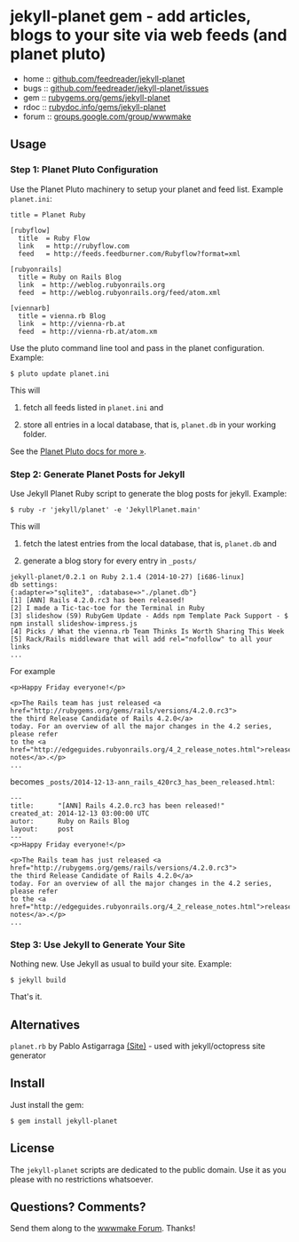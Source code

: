 # jekyll-planet gem - add articles, blogs to your site via web feeds (and planet pluto)


* home  :: [github.com/feedreader/jekyll-planet](https://github.com/feedreader/jekyll-planet)
* bugs  :: [github.com/feedreader/jekyll-planet/issues](https://github.com/feedreader/jekyll-planet/issues)
* gem   :: [rubygems.org/gems/jekyll-planet](https://rubygems.org/gems/jekyll-planet)
* rdoc  :: [rubydoc.info/gems/jekyll-planet](http://rubydoc.info/gems/jekyll-planet)
* forum :: [groups.google.com/group/wwwmake](http://groups.google.com/group/wwwmake)


## Usage

### Step 1: Planet Pluto Configuration

Use the Planet Pluto machinery to setup your planet and feed list.
Example `planet.ini`:

~~~
title = Planet Ruby

[rubyflow]
  title  = Ruby Flow
  link   = http://rubyflow.com
  feed   = http://feeds.feedburner.com/Rubyflow?format=xml

[rubyonrails]
  title = Ruby on Rails Blog
  link  = http://weblog.rubyonrails.org
  feed  = http://weblog.rubyonrails.org/feed/atom.xml

[viennarb]
  title = vienna.rb Blog
  link  = http://vienna-rb.at
  feed  = http://vienna-rb.at/atom.xm
~~~

Use the pluto command line tool
and pass in the planet configuration. Example:

~~~
$ pluto update planet.ini
~~~

This will

1) fetch all feeds listed in `planet.ini` and

2) store all entries in a local database, that is, `planet.db` in your working folder.

See the [Planet Pluto docs for more »](http://feedreader.github.io).


### Step 2: Generate Planet Posts for Jekyll

Use Jekyll Planet Ruby script to generate the blog posts for jekyll. Example:

~~~
$ ruby -r 'jekyll/planet' -e 'JekyllPlanet.main'
~~~

This will

1) fetch the latest entries from the local database, that is, `planet.db` and

2) generate a blog story for every entry in `_posts/`

~~~
jekyll-planet/0.2.1 on Ruby 2.1.4 (2014-10-27) [i686-linux]
db settings:
{:adapter=>"sqlite3", :database=>"./planet.db"}
[1] [ANN] Rails 4.2.0.rc3 has been released!
[2] I made a Tic-tac-toe for the Terminal in Ruby
[3] slideshow (S9) RubyGem Update - Adds npm Template Pack Support - $ npm install slideshow-impress.js
[4] Picks / What the vienna.rb Team Thinks Is Worth Sharing This Week
[5] Rack/Rails middleware that will add rel="nofollow" to all your links
...
~~~

For example

~~~
<p>Happy Friday everyone!</p>

<p>The Rails team has just released <a href="http://rubygems.org/gems/rails/versions/4.2.0.rc3">
the third Release Candidate of Rails 4.2.0</a>
today. For an overview of all the major changes in the 4.2 series, please refer
to the <a href="http://edgeguides.rubyonrails.org/4_2_release_notes.html">release notes</a>.</p>
...
~~~

becomes `_posts/2014-12-13-ann_rails_420rc3_has_been_released.html`:

~~~
---
title:      "[ANN] Rails 4.2.0.rc3 has been released!"
created_at: 2014-12-13 03:00:00 UTC
autor:      Ruby on Rails Blog
layout:     post
---
<p>Happy Friday everyone!</p>

<p>The Rails team has just released <a href="http://rubygems.org/gems/rails/versions/4.2.0.rc3">
the third Release Candidate of Rails 4.2.0</a>
today. For an overview of all the major changes in the 4.2 series, please refer
to the <a href="http://edgeguides.rubyonrails.org/4_2_release_notes.html">release notes</a>.</p>
...
~~~


### Step 3: Use Jekyll to Generate Your Site

Nothing new. Use Jekyll as usual to build your site. Example:

~~~
$ jekyll build
~~~

That's it.



## Alternatives

`planet.rb` by Pablo Astigarraga [(Site)](https://github.com/pote/planet.rb) - used with jekyll/octopress site generator




## Install

Just install the gem:

    $ gem install jekyll-planet


## License

The `jekyll-planet` scripts are dedicated to the public domain.
Use it as you please with no restrictions whatsoever.

## Questions? Comments?

Send them along to the [wwwmake Forum](http://groups.google.com/group/wwwmake).
Thanks!
